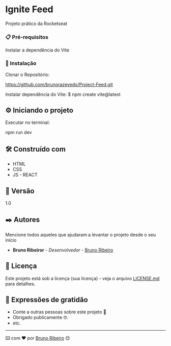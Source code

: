 # Ignite Feed

Projeto prático da Rocketseat

### 📋 Pré-requisitos

Instalar a dependência do Vite

### 🔧 Instalação

Clonar o Repositório:

https://github.com/brunorazevedo/Project-Feed.git

Instalar dependência do Vite:
$ npm create vite@latest

## ⚙️ Iniciando o projeto

Executar no terminal:

npm run dev

## 🛠️ Construído com

 - HTML
 - CSS
 - JS - REACT

## 📌 Versão

1.0

## ✒️ Autores

Mencione todos aqueles que ajudaram a levantar o projeto desde o seu início

* **Bruno Ribeiror** - *Desenvolvedor* - [Bruno Ribeiro](https://github.com/brunorazevedo)


## 📄 Licença

Este projeto está sob a licença (sua licença) - veja o arquivo [LICENSE.md](https://github.com/usuario/projeto/licenca) para detalhes.

## 🎁 Expressões de gratidão

* Conte a outras pessoas sobre este projeto 📢
* Obrigado publicamente 🤓.
* etc.


---
⌨️ com ❤️ por [Bruno Ribeiro](https://github.com/brunorazevedo) 😊
